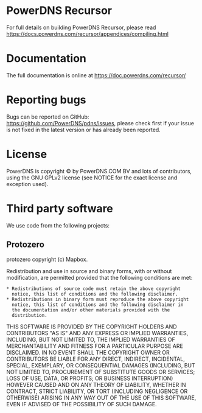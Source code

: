 PowerDNS Recursor
=================
For full details on building PowerDNS Recursor, please read https://docs.powerdns.com/recursor/appendices/compiling.html

Documentation
=============
The full documentation is online at https://doc.powerdns.com/recursor/

Reporting bugs
==============
Bugs can be reported on GitHub: https://github.com/PowerDNS/pdns/issues, please
check first if your issue is not fixed in the latest version or has already been
reported.

License
=======
PowerDNS is copyright © by PowerDNS.COM BV and lots of
contributors, using the GNU GPLv2 license (see NOTICE for the
exact license and exception used).

Third party software
====================
We use code from the following projects:

Protozero
---------
protozero copyright (c) Mapbox.

Redistribution and use in source and binary forms, with or without
modification, are permitted provided that the following conditions are
met:

    * Redistributions of source code must retain the above copyright
      notice, this list of conditions and the following disclaimer.
    * Redistributions in binary form must reproduce the above copyright
      notice, this list of conditions and the following disclaimer in
      the documentation and/or other materials provided with the
      distribution.

THIS SOFTWARE IS PROVIDED BY THE COPYRIGHT HOLDERS AND CONTRIBUTORS "AS
IS" AND ANY EXPRESS OR IMPLIED WARRANTIES, INCLUDING, BUT NOT LIMITED TO,
THE IMPLIED WARRANTIES OF MERCHANTABILITY AND FITNESS FOR A PARTICULAR
PURPOSE ARE DISCLAIMED. IN NO EVENT SHALL THE COPYRIGHT OWNER OR
CONTRIBUTORS BE LIABLE FOR ANY DIRECT, INDIRECT, INCIDENTAL, SPECIAL,
EXEMPLARY, OR CONSEQUENTIAL DAMAGES (INCLUDING, BUT NOT LIMITED TO,
PROCUREMENT OF SUBSTITUTE GOODS OR SERVICES; LOSS OF USE, DATA, OR
PROFITS; OR BUSINESS INTERRUPTION) HOWEVER CAUSED AND ON ANY THEORY OF
LIABILITY, WHETHER IN CONTRACT, STRICT LIABILITY, OR TORT (INCLUDING
NEGLIGENCE OR OTHERWISE) ARISING IN ANY WAY OUT OF THE USE OF THIS
SOFTWARE, EVEN IF ADVISED OF THE POSSIBILITY OF SUCH DAMAGE.

